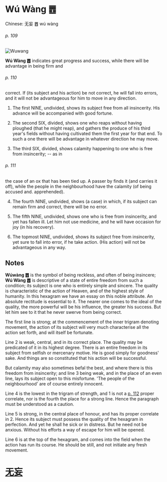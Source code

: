 # Wú Wàng ䷘

Chinese: 无妄 ䷘ wú wàng

###### p. 109

![Wuwang](https://88o.io/wp-content/uploads/2018/09/25-e697a0e5a684wuwang.jpg)

**Wú Wàng ䷘** indicates great progress and success, while there will be advantage in being firm and

###### p. 110

correct. If (its subject and his action) be not correct, he will fall into errors, and it will not be advantageous for him to move in any direction.

1. The first NINE, undivided, shows its subject free from all insincerity. His advance will be accompanied with good fortune.

2. The second SIX, divided, shows one who reaps without having ploughed (that he might reap), and gathers the produce of his third year's fields without having cultivated them the first year for that end. To such a one there will be advantage in whatever direction he may move.

3. The third SIX, divided, shows calamity happening to one who is free from insincerity; -- as in

###### p. 111

the case of an ox that has been tied up. A passer by finds it (and carries it off), while the people in the neighbourhood have the calamity (of being accused and. apprehended).

4. The fourth NINE, undivided, shows (a case) in which, if its subject can remain firm and correct, there will be no error.

5. The fifth NINE, undivided, shows one who is free from insincerity, and yet has fallen ill. Let him not use medicine, and he will have occasion for joy (in his recovery).

6. The topmost NINE, undivided, shows its subject free from insincerity, yet sure to fall into error, if he take action. (His action) will not be advantageous in any way.

## Notes

**Wúwàng ䷘** is the symbol of being reckless, and often of being insincere; **Wú Wàng ䷘** is descriptive of a state of entire freedom from such a condition; its subject is one who is entirely simple and sincere. The quality is characteristic of the action of Heaven, and of the highest style of humanity. In this hexagram we have an essay on this noble attribute. An absolute rectitude is essential to it. The nearer one comes to the ideal of the quality, the more powerful will be his influence, the greater his success. But let him see to it that he never swerve from being correct.

The first line is strong; at the commencement of the inner trigram denoting movement, the action of its subject will very much characterise all the action set forth, and will itself be fortunate.

Line 2 is weak, central, and in its correct place. The quality may be predicated of it in its highest degree. There is an entire freedom in its subject from selfish or mercenary motive. He is good simply for goodness' sake. And things are so constituted that his action will be successful.

But calamity may also sometimes befal the best, and where there is this freedom from insincerity; and line 3 being weak, and in the place of an even line, lays its subject open to this misfortune. 'The people of the neighbourhood' are of course entirely innocent.

Line 4 is the lowest in the trigram of strength, and 1 is not a [p. 112](e5a4a7e89384daxu.md#p-112) proper correlate, nor is the fourth the place for a strong line. Hence the paragraph must be understood as a caution.

Line 5 is strong, in the central place of honour, and has its proper correlate in 2. Hence its subject must possess the quality of the hexagram in perfection. And yet he shall he sick or in distress. But he need not be anxious. Without his efforts a way of escape for him will be opened.

Line 6 is at the top of the hexagram, and comes into the field when the action has run its course. He should be still, and not initiate any fresh movement.

# [无妄](./e697a0e5a684wuwang_cn.md)
